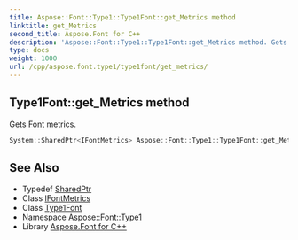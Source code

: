```yaml
---
title: Aspose::Font::Type1::Type1Font::get_Metrics method
linktitle: get_Metrics
second_title: Aspose.Font for C++
description: 'Aspose::Font::Type1::Type1Font::get_Metrics method. Gets Font metrics in C++.'
type: docs
weight: 1000
url: /cpp/aspose.font.type1/type1font/get_metrics/
---
```

## Type1Font::get_Metrics method


Gets [Font](../../../aspose.font/font/) metrics.

```cpp
System::SharedPtr<IFontMetrics> Aspose::Font::Type1::Type1Font::get_Metrics() override
```

## See Also

* Typedef [SharedPtr](../../../system/sharedptr/)
* Class [IFontMetrics](../../../aspose.font/ifontmetrics/)
* Class [Type1Font](../)
* Namespace [Aspose::Font::Type1](../../)
* Library [Aspose.Font for C++](../../../)
